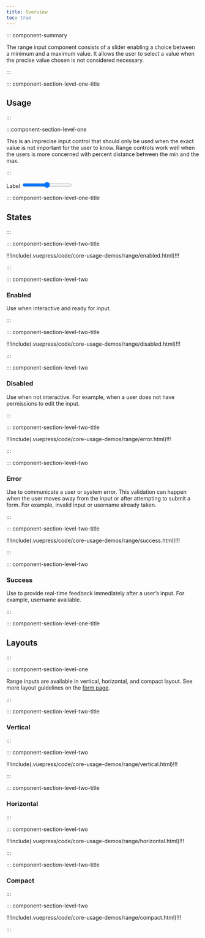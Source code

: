 ```yaml
---
title: Overview
toc: true
---
```


::: component-summary

The range input component consists of a slider enabling a choice between a minimum and a maximum value. It allows the user to select a value when the precise value chosen is not considered necessary.

:::

::: component-section-level-one-title

## Usage

:::

:::component-section-level-one

This is an imprecise input control that should only be used when the exact value is not important for the user to know. Range controls work well when the users is more concerned with percent distance between the min and the max.

:::

<div>
    <cds-range layout="horizontal">
    <label>Label</label>
    <input type="range" />
    </cds-range>
</div>

::: component-section-level-one-title

## States

:::

<div class="component-section-horizontal">

::: component-section-level-two-title

<div>
!!!include(.vuepress/code/core-usage-demos/range/enabled.html)!!!
</div>

:::

::: component-section-level-two

### Enabled

Use when interactive and ready for input.

:::

</div>

<div class="component-section-horizontal">

::: component-section-level-two-title

<div>
!!!include(.vuepress/code/core-usage-demos/range/disabled.html)!!!
</div>

:::

::: component-section-level-two

### Disabled

Use when not interactive. For example, when a user does not have permissions to edit the input.

:::

</div>

<div class="component-section-horizontal">

::: component-section-level-two-title

<div>
!!!include(.vuepress/code/core-usage-demos/range/error.html)!!!
</div>

:::

::: component-section-level-two

### Error

Use to communicate a user or system error. This validation can happen when the user moves away from the input or after attempting to submit a form. For example, invalid input or username already taken.

:::

</div>

<div class="component-section-horizontal">

::: component-section-level-two-title

<div>
!!!include(.vuepress/code/core-usage-demos/range/success.html)!!!
</div>

:::

::: component-section-level-two

### Success

Use to provide real-time feedback immediately after a user’s input. For example, username available.

:::

</div>

::: component-section-level-one-title

## Layouts

:::

::: component-section-level-one

Range inputs are available in vertical, horizontal, and compact layout. See more layout guidelines on the [form page](/core-components/form/).

:::

<div class="component-section-horizontal">

::: component-section-level-two-title

### Vertical

:::

::: component-section-level-two

<div>
!!!include(.vuepress/code/core-usage-demos/range/vertical.html)!!!
</div>

:::

</div>

<div class="component-section-horizontal">

::: component-section-level-two-title

### Horizontal

:::

::: component-section-level-two

<div>
!!!include(.vuepress/code/core-usage-demos/range/horizontal.html)!!!
</div>

:::

</div>

<div class="component-section-horizontal">

::: component-section-level-two-title

### Compact

:::

::: component-section-level-two

<div>
!!!include(.vuepress/code/core-usage-demos/range/compact.html)!!!
</div>

:::

</div>
